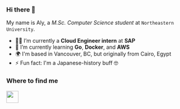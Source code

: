 ### Hi there 👋

My name is Aly, a *M.Sc. Computer Science student* at `Northeastern University`.
- 😶‍🌫️ I’m currently a **Cloud Engineer intern** at **SAP**
- 🧠 I’m currently learning **Go**, **Docker**, and **AWS**
- 🌍 I'm based in Vancouver, BC, but originally from Cairo, Egypt
- ⚡ Fun fact: I'm a Japanese-history buff 🤓

### Where to find me
<p align="left"> <a href="https://www.linkedin.com/in/alybadary" target="_blank" rel="noreferrer"><img src="https://raw.githubusercontent.com/danielcranney/readme-generator/main/public/icons/socials/linkedin.svg" width="32" height="32" /></a></p>
